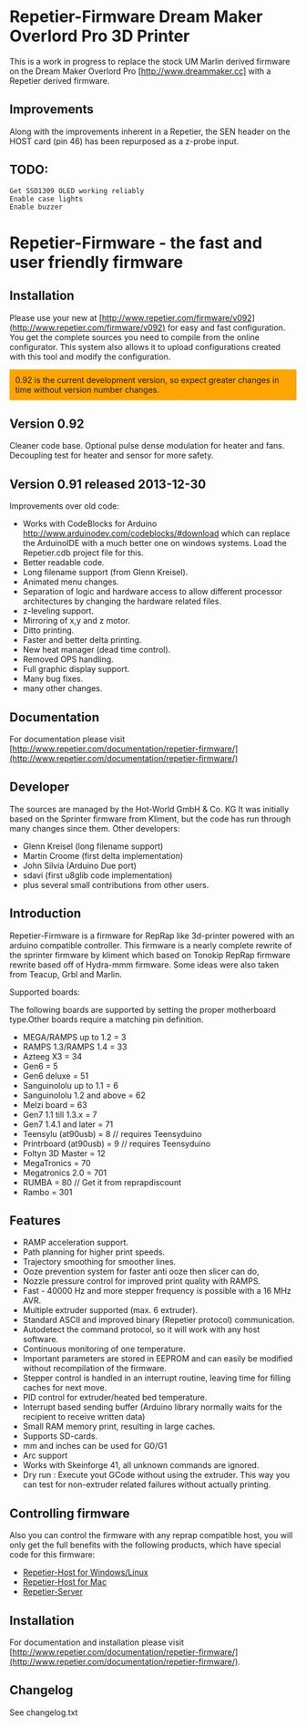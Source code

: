 # Repetier-Firmware Dream Maker Overlord Pro 3D Printer

This is a work in progress to replace the stock UM Marlin derived firmware on the Dream Maker Overlord Pro [http://www.dreammaker.cc] 
with a Repetier derived firmware. 
 
## Improvements
 Along with the improvements inherent in a Repetier, the SEN header on the HOST card (pin 46) has been repurposed as a z-probe input.

## TODO:
	Get SSD1309 OLED working reliably
	Enable case lights
	Enable buzzer

# Repetier-Firmware - the fast and user friendly firmware


## Installation

Please use your new at [http://www.repetier.com/firmware/v092](http://www.repetier.com/firmware/v092)
for easy and fast configuration. You get the complete sources you need to compile from
the online configurator.
This system also allows it to upload configurations created with this tool and modify
the configuration.

<div style="background:orange;padding:10px;">
0.92 is the current development version, so expect greater changes in time without
version number changes.</div>

## Version 0.92
  Cleaner code base.
  Optional pulse dense modulation for heater and fans.
  Decoupling test for heater and sensor for more safety.

## Version 0.91 released 2013-12-30

Improvements over old code:
* Works with CodeBlocks for Arduino http://www.arduinodev.com/codeblocks/#download
  which can replace the ArduinoIDE with a much better one on windows systems. Load the
  Repetier.cdb project file for this.
* Better readable code.
* Long filename support (from Glenn Kreisel).
* Animated menu changes.
* Separation of logic and hardware access to allow different processor architectures
  by changing the hardware related files.
* z-leveling support.
* Mirroring of x,y and z motor.
* Ditto printing.
* Faster and better delta printing.
* New heat manager (dead time control).
* Removed OPS handling.
* Full graphic display support.
* Many bug fixes.
* many other changes.

## Documentation

For documentation please visit [http://www.repetier.com/documentation/repetier-firmware/](http://www.repetier.com/documentation/repetier-firmware/)

## Developer

The sources are managed by the Hot-World GmbH & Co. KG
It was initially based on the Sprinter firmware from Kliment, but the code has run
through many changes since them.
Other developers:
- Glenn Kreisel (long filename support)
- Martin Croome (first delta implementation)
- John Silvia (Arduino Due port)
- sdavi (first u8glib code implementation)
- plus several small contributions from other users.

## Introduction

Repetier-Firmware is a firmware for RepRap like 3d-printer powered with
an arduino compatible controller.
This firmware is a nearly complete rewrite of the sprinter firmware by kliment
which based on Tonokip RepRap firmware rewrite based off of Hydra-mmm firmware.
Some ideas were also taken from Teacup, Grbl and Marlin.

Supported boards:

The following boards are supported by setting the proper motherboard type.Other boards
require a matching pin definition.

* MEGA/RAMPS up to 1.2       = 3
* RAMPS 1.3/RAMPS 1.4        = 33
* Azteeg X3                  = 34
* Gen6                       = 5 
* Gen6 deluxe                = 51
* Sanguinololu up to 1.1     = 6
* Sanguinololu 1.2 and above = 62
* Melzi board                = 63
* Gen7 1.1 till 1.3.x        = 7
* Gen7 1.4.1 and later       = 71
* Teensylu (at90usb)         = 8 // requires Teensyduino
* Printrboard (at90usb)      = 9 // requires Teensyduino
* Foltyn 3D Master           = 12
* MegaTronics                = 70
* Megatronics 2.0            = 701
* RUMBA                      = 80  // Get it from reprapdiscount
* Rambo                      = 301

## Features

- RAMP acceleration support.
- Path planning for higher print speeds.
- Trajectory smoothing for smoother lines.
- Ooze prevention system for faster anti ooze then slicer can do,
- Nozzle pressure control for improved print quality with RAMPS.
- Fast - 40000 Hz and more stepper frequency is possible with a 16 MHz AVR. 
- Multiple extruder supported (max. 6 extruder).
- Standard ASCII and improved binary (Repetier protocol) communication.
- Autodetect the command protocol, so it will work with any host software.
- Continuous monitoring of one temperature.
- Important parameters are stored in EEPROM and can easily be modified without
  recompilation of the firmware.
- Stepper control is handled in an interrupt routine, leaving time for
  filling caches for next move.
- PID control for extruder/heated bed temperature.
- Interrupt based sending buffer (Arduino library normally waits for the
  recipient to receive written data)
- Small RAM memory print, resulting in large caches.
- Supports SD-cards.
- mm and inches can be used for G0/G1
- Arc support
- Works with Skeinforge 41, all unknown commands are ignored.
- Dry run : Execute yout GCode without using the extruder. This way you can
  test for non-extruder related failures without actually printing.

## Controlling firmware

Also you can control the firmware with any reprap compatible host, you will only get
the full benefits with the following products, which have special code for this
firmware:

* [Repetier-Host for Windows/Linux](http://www.repetier.com/download/)
* [Repetier-Host for Mac](http://www.repetier.com/download/)
* [Repetier-Server](http://www.repetier.com/repetier-server-download/)

## Installation

For documentation and installation please visit 
[http://www.repetier.com/documentation/repetier-firmware/](http://www.repetier.com/documentation/repetier-firmware/).

## Changelog

See changelog.txt
